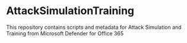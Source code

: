 # AttackSimulationTraining
This repository contains scripts and metadata for Attack Simulation and Training from Microsoft Defender for Office 365
